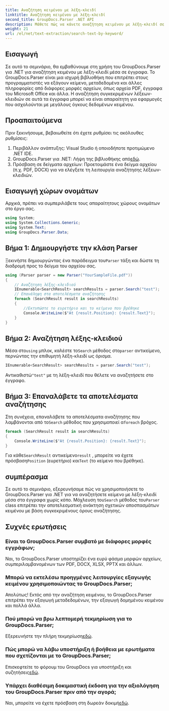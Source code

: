 ```yaml
---
title: Αναζήτηση κειμένου με λέξη-κλειδί
linktitle: Αναζήτηση κειμένου με λέξη-κλειδί
second_title: GroupDocs.Parser .NET API
description: Μάθετε πώς να κάνετε αναζήτηση κειμένου με λέξη-κλειδί σε έγγραφα χρησιμοποιώντας το GroupDocs.Parser για .NET. Εξάγετε αποτελεσματικά σχετικό περιεχόμενο με ευκολία.
weight: 21
url: /el/net/text-extraction/search-text-by-keyword/
---
```

## Εισαγωγή
Σε αυτό το σεμινάριο, θα εμβαθύνουμε στη χρήση του GroupDocs.Parser για .NET για αναζήτηση κειμένου με λέξη-κλειδί μέσα σε έγγραφα. Το GroupDocs.Parser είναι μια ισχυρή βιβλιοθήκη που επιτρέπει στους προγραμματιστές να εξάγουν κείμενο, μεταδεδομένα και άλλες πληροφορίες από διάφορες μορφές αρχείων, όπως αρχεία PDF, έγγραφα του Microsoft Office και άλλα. Η αναζήτηση συγκεκριμένων λέξεων-κλειδιών σε αυτά τα έγγραφα μπορεί να είναι απαραίτητη για εφαρμογές που ασχολούνται με μεγάλους όγκους δεδομένων κειμένου.
## Προαπαιτούμενα
Πριν ξεκινήσουμε, βεβαιωθείτε ότι έχετε ρυθμίσει τις ακόλουθες ρυθμίσεις:
1. Περιβάλλον ανάπτυξης: Visual Studio ή οποιοδήποτε προτιμώμενο .NET IDE.
2.  GroupDocs.Parser για .NET: Λήψη της βιβλιοθήκης από[εδώ](https://releases.groupdocs.com/parser/net/).
3. Πρόσβαση σε δείγματα αρχείων: Προετοιμάστε ένα δείγμα αρχείου (π.χ. PDF, DOCX) για να ελέγξετε τη λειτουργία αναζήτησης λέξεων-κλειδιών.

## Εισαγωγή χώρων ονομάτων
Αρχικά, πρέπει να συμπεριλάβετε τους απαραίτητους χώρους ονομάτων στο έργο σας.
```csharp
using System;
using System.Collections.Generic;
using System.Text;
using GroupDocs.Parser.Data;
```
## Βήμα 1: Δημιουργήστε την κλάση Parser
 Ξεκινήστε δημιουργώντας ένα παράδειγμα του`Parser` τάξη και δώστε τη διαδρομή προς το δείγμα του αρχείου σας.
```csharp
using (Parser parser = new Parser("YourSampleFile.pdf"))
{
    // Αναζήτηση λέξης-κλειδιού
    IEnumerable<SearchResult> searchResults = parser.Search("test");
    // Επανάληψη στα αποτελέσματα αναζήτησης
    foreach (SearchResult result in searchResults)
    {
        //Εκτυπώστε το ευρετήριο και το κείμενο που βρέθηκε
        Console.WriteLine($"At {result.Position}: {result.Text}");
    }
}
```
## Βήμα 2: Αναζήτηση λέξης-κλειδιού
 Μέσα στο`using` μπλοκ, καλέστε το`Search` μέθοδος στο`parser` αντικείμενο, περνώντας την επιθυμητή λέξη-κλειδί ως όρισμα.
```csharp
IEnumerable<SearchResult> searchResults = parser.Search("test");
```
 Αντικαθιστώ`"test"` με τη λέξη-κλειδί που θέλετε να αναζητήσετε στο έγγραφο.
## Βήμα 3: Επαναλάβετε τα αποτελέσματα αναζήτησης
 Στη συνέχεια, επαναλάβετε τα αποτελέσματα αναζήτησης που λαμβάνονται από το`Search` μέθοδος που χρησιμοποιεί α`foreach` βρόχος.
```csharp
foreach (SearchResult result in searchResults)
{
    Console.WriteLine($"At {result.Position}: {result.Text}");
}
```
 Για κάθε`SearchResult` αντικείμενο`result` , μπορείτε να έχετε πρόσβαση`Position` (ευρετήριο) και`Text` (το κείμενο που βρέθηκε).

## συμπέρασμα
 Σε αυτό το σεμινάριο, εξερευνήσαμε πώς να χρησιμοποιήσετε το GroupDocs.Parser για .NET για να αναζητήσετε κείμενο με λέξη-κλειδί μέσα στα έγγραφα χωρίς κόπο. Μόχλευση του`Search` μέθοδος του`Parser` class επιτρέπει την αποτελεσματική ανάκτηση σχετικών αποσπασμάτων κειμένου με βάση συγκεκριμένους όρους αναζήτησης.

## Συχνές ερωτήσεις
### Είναι το GroupDocs.Parser συμβατό με διάφορες μορφές εγγράφων;
Ναι, το GroupDocs.Parser υποστηρίζει ένα ευρύ φάσμα μορφών αρχείων, συμπεριλαμβανομένων των PDF, DOCX, XLSX, PPTX και άλλων.
### Μπορώ να εκτελέσω προηγμένες λειτουργίες εξαγωγής κειμένου χρησιμοποιώντας το GroupDocs.Parser;
Απολύτως! Εκτός από την αναζήτηση κειμένου, το GroupDocs.Parser επιτρέπει την εξαγωγή μεταδεδομένων, την εξαγωγή δομημένου κειμένου και πολλά άλλα.
### Πού μπορώ να βρω λεπτομερή τεκμηρίωση για το GroupDocs.Parser;
Εξερευνήστε την πλήρη τεκμηρίωση[εδώ](https://tutorials.groupdocs.com/parser/net/).
### Πώς μπορώ να λάβω υποστήριξη ή βοήθεια με ερωτήματα που σχετίζονται με το GroupDocs.Parser;
 Επισκεφτείτε το φόρουμ του GroupDocs για υποστήριξη και συζητήσεις[εδώ](https://forum.groupdocs.com/c/parser/17).
### Υπάρχει διαθέσιμη δοκιμαστική έκδοση για την αξιολόγηση του GroupDocs.Parser πριν από την αγορά;
 Ναι, μπορείτε να έχετε πρόσβαση στη δωρεάν δοκιμή[εδώ](https://releases.groupdocs.com/).